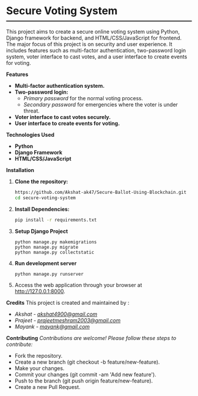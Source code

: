 <h1 style="border-bottom: 2px solid #000; padding-bottom: 10px;">Secure Voting System</h1>

This project aims to create a secure online voting system using Python, Django framework for backend, and HTML/CSS/JavaScript for frontend. The major focus of this project is on security and user experience. It includes features such as multi-factor authentication, two-password login system, voter interface to cast votes, and a user interface to create events for voting.

**Features**

- **Multi-factor authentication system.**
- **Two-password login:**
  - *Primary password* for the normal voting process.
  - *Secondary password* for emergencies where the voter is under threat.
- **Voter interface to cast votes securely.**
- **User interface to create events for voting.**

**Technologies Used**

- **Python**
- **Django Framework**
- **HTML/CSS/JavaScript**

**Installation**

1. **Clone the repository:**

   ```bash
   https://github.com/Akshat-ak47/Secure-Ballot-Using-Blockchain.git
   cd secure-voting-system
   ```
2. **Install Dependencies:**
   ```bash
   pip install -r requirements.txt
   ```
3. **Setup Django Project**
   ```
   python manage.py makemigrations
   python manage.py migrate
   python manage.py collectstatic
   ```
4. **Run development server**
   ```
   python manage.py runserver
   ```
5. Access the web application through your browser at http://127.0.0.1:8000.

**Credits**
This project is created and maintained by :
   - *Akshat - akshat4900@gmail.com*
   - *Prajeet - prajeetmeshram2003@gmail.com*
   - *Mayank - mayank@gmail.com*


**Contributing**
*Contributions are welcome! Please follow these steps to contribute:*

 - Fork the repository.
 - Create a new branch (git checkout -b feature/new-feature).
 - Make your changes.
 - Commit your changes (git commit -am 'Add new feature').
 - Push to the branch (git push origin feature/new-feature).
 - Create a new Pull Request.

